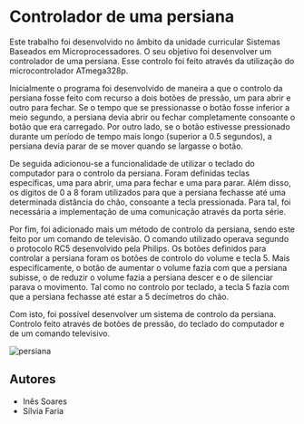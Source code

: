 # Controlador de uma persiana

Este trabalho foi desenvolvido no âmbito da unidade curricular Sistemas Baseados em
Microprocessadores. O seu objetivo foi desenvolver um controlador de uma persiana. Esse
controlo foi feito através da utilização do microcontrolador ATmega328p.

Inicialmente o programa foi desenvolvido de maneira a que o controlo da persiana fosse
feito com recurso a dois botões de pressão, um para abrir e outro para fechar. Se o tempo que
se pressionasse o botão fosse inferior a meio segundo, a persiana devia abrir ou fechar
completamente consoante o botão que era carregado. Por outro lado, se o botão estivesse
pressionado durante um período de tempo mais longo (superior a 0.5 segundos), a persiana
devia parar de se mover quando se largasse o botão.

De seguida adicionou-se a funcionalidade de utilizar o teclado do computador para o
controlo da persiana. Foram definidas teclas específicas, uma para abrir, uma para fechar e
uma para parar. Além disso, os dígitos de 0 a 8 foram utilizados para que a persiana fechasse
até uma determinada distância do chão, consoante a tecla pressionada. Para tal, foi necessária
a implementação de uma comunicação através da porta série.

Por fim, foi adicionado mais um método de controlo da persiana, sendo este feito por
um comando de televisão. O comando utilizado operava segundo o protocolo RC5
desenvolvido pela Philips. Os botões definidos para controlar a persiana foram os botões de
controlo do volume e tecla 5. Mais especificamente, o botão de aumentar o volume fazia com
que a persiana subisse, o de reduzir o volume fazia a persiana descer e o de silenciar parava o
movimento. Tal como no controlo por teclado, a tecla 5 fazia com que a persiana fechasse até
estar a 5 decímetros do chão.

Com isto, foi possível desenvolver um sistema de controlo da persiana. Controlo feito
através de botões de pressão, do teclado do computador e de um comando televisivo.

![persiana](https://user-images.githubusercontent.com/76999213/107848251-d0092580-6de9-11eb-8a91-dc223a2b5ebe.JPG)

## Autores
- Inês Soares
- Sílvia Faria

